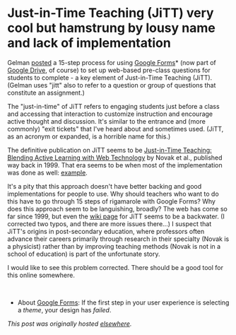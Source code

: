 # Just-in-Time Teaching (JiTT) very cool but hamstrung by lousy name and lack of implementation


Gelman <a href="http://andrewgelman.com/2013/09/27/setting-up-jitts-online/">posted</a> a 15-step process for using <a href="http://docs.google.com/forms/">Google Forms</a>* (now part of <a href="http://drive.google.com/">Google Drive</a>, of course) to set up web-based pre-class questions for students to complete - a key element of Just-in-Time Teaching (JiTT). (Gelman uses "jitt" also to refer to a question or group of questions that constitute an assignment.)

The "just-in-time" of JiTT refers to engaging students just before a class and accessing that interaction to customize instruction and encourage active thought and discussion. It's similar to the entrance and (more commonly) "exit tickets" that I've heard about and sometimes used. (JiTT, as an acronym or expanded, is a horrible name for this.)

The definitive publication on JiTT seems to be <a href="http://www.amazon.com/Just---Time-Teaching-Blending-Technology/dp/0130850349/">Just-in-Time Teaching: Blending Active Learning with Web Technology</a> by Novak et al., published way back in 1999. That era seems to be when most of the implementation was done as well: <a href="http://jittdl.physics.iupui.edu/jitt/Examples/JuniorMechWU.html">example</a>.

It's a pity that this approach doesn't have better backing and good implementations for people to use. Why should teachers who want to do this have to go through 15 steps of rigamarole with Google Forms? Why does this approach seem to be languishing, broadly? The web has come so far since 1999, but even the <a href="http://en.wikipedia.org/wiki/Just_in_Time_Teaching">wiki page</a> for JiTT seems to be a backwater. (I corrected two typos, and there are more issues there...) I suspect that JiTT's origins in post-secondary education, where professors often advance their careers primarily through research in their specialty (Novak is a physicist) rather than by improving teaching methods (Novak is not in a school of education) is part of the unfortunate story.

I would like to see this problem corrected. There should be a good tool for this online somewhere.

 

* About <a href="http://docs.google.com/forms/">Google Forms</a>: If the first step in your user experience is selecting a <em>theme</em>, your design has <em>failed</em>.



*This post was originally hosted [elsewhere](https://planspacedotorg.wordpress.com/2013/10/08/just-in-time-teaching-jitt-very-cool-but-hamstrung-by-lousy-name-and-lack-of-implementation/).*
